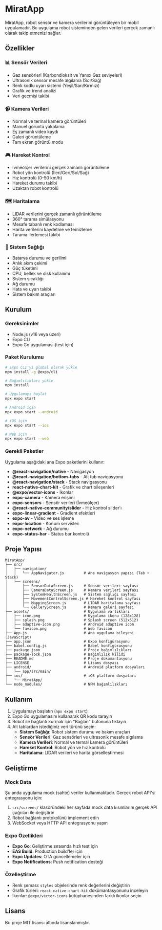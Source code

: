 # MiratApp

MiratApp, robot sensör ve kamera verilerini görüntüleyen bir mobil uygulamadır. Bu uygulama robot sisteminden gelen verileri gerçek zamanlı olarak takip etmenizi sağlar.

## Özellikler

### 📊 Sensör Verileri
- Gaz sensörleri (Karbondioksit ve Yanıcı Gaz seviyeleri)
- Ultrasonik sensör mesafe algılama (Sol/Sağ)
- Renk kodlu uyarı sistemi (Yeşil/Sarı/Kırmızı)
- Grafik ve trend analizi
- Veri geçmişi takibi

### 📹 Kamera Verileri
- Normal ve termal kamera görüntüleri
- Manuel görüntü yakalama
- Eş zamanlı video kaydı
- Galeri görüntüleme
- Tam ekran görüntü modu

### 🎮 Hareket Kontrol
- İvmeölçer verilerini gerçek zamanlı görüntüleme
- Robot yön kontrolü (İleri/Geri/Sol/Sağ)
- Hız kontrolü (0-50 km/h)
- Hareket durumu takibi
- Uzaktan robot kontrolü

### 🗺️ Haritalama
- LIDAR verilerini gerçek zamanlı görüntüleme
- 360° tarama simülasyonu
- Mesafe tabanlı renk kodlaması
- Harita verilerini kaydetme ve temizleme
- Tarama ilerlemesi takibi

### 🔧 Sistem Sağlığı
- Batarya durumu ve gerilimi
- Anlık akım çekimi
- Güç tüketimi
- CPU, bellek ve disk kullanımı
- Sistem sıcaklığı
- Ağ durumu
- Hata ve uyarı takibi
- Sistem bakım araçları

## Kurulum

### Gereksinimler
- Node.js (v16 veya üzeri)
- Expo CLI
- Expo Go uygulaması (test için)

### Paket Kurulumu

```bash
# Expo CLI'yi global olarak yükle
npm install -g @expo/cli

# Bağımlılıkları yükle
npm install

# Uygulamayı başlat
npx expo start

# Android için
npx expo start --android

# iOS için
npx expo start --ios

# Web için
npx expo start --web
```

### Gerekli Paketler

Uygulama aşağıdaki ana Expo paketlerini kullanır:

- **@react-navigation/native** - Navigasyon
- **@react-navigation/bottom-tabs** - Alt tab navigasyonu
- **@react-navigation/stack** - Stack navigasyonu
- **react-native-chart-kit** - Grafik ve chart bileşenleri
- **@expo/vector-icons** - İkonlar
- **expo-camera** - Kamera erişimi
- **expo-sensors** - Sensör verileri (İvmeölçer)
- **@react-native-community/slider** - Hız kontrol slider'ı
- **expo-linear-gradient** - Gradient efektleri
- **expo-av** - Video ve ses işleme
- **expo-location** - Konum servisleri
- **expo-network** - Ağ durumu
- **expo-status-bar** - Status bar kontrolü

## Proje Yapısı

```
MiratApp/
├── src/
│   ├── navigation/
│   │   └── AppNavigator.js         # Ana navigasyon yapısı (Tab + Stack)
│   └── screens/
│       ├── SensorDataScreen.js     # Sensör verileri sayfası
│       ├── CameraDataScreen.js     # Kamera verileri sayfası
│       ├── SystemHealthScreen.js   # Sistem sağlığı sayfası
│       ├── MovementControlScreen.js # Hareket kontrol sayfası
│       ├── MappingScreen.js        # LIDAR haritalama sayfası
│       └── GalleryScreen.js        # Kamera galeri sayfası
├── assets/                         # Uygulama varlıkları
│   ├── icon.png                    # Uygulama ikonu (128x128)
│   ├── splash.png                  # Splash screen (512x512)
│   ├── adaptive-icon.png           # Android adaptive icon
│   └── favicon.png                 # Web favicon
├── App.js                          # Ana uygulama bileşeni (JavaScript)
├── app.json                        # Expo konfigürasyonu
├── babel.config.js                 # Babel konfigürasyonu
├── package.json                    # Proje bağımlılıkları
├── package-lock.json               # Bağımlılık kilidi
├── README.md                       # Proje dokümantasyonu
├── LICENSE                         # Lisans dosyası
├── android/                        # Android platform dosyaları
│   └── app/src/main/
├── ios/                            # iOS platform dosyaları
│   └── MiratApp/
└── node_modules/                   # NPM bağımlılıkları
```

## Kullanım

1. Uygulamayı başlatın (`npx expo start`)
2. Expo Go uygulamasını kullanarak QR kodu tarayın
3. Robot ile bağlantı kurmak için "Bağlan" butonuna tıklayın
4. Alt tablardan istediğiniz veri türünü seçin:
   - **Sistem Sağlığı**: Robot sistem durumu ve bakım araçları
   - **Sensör Verileri**: Gaz sensörleri ve ultrasonik mesafe algılama
   - **Kamera Verileri**: Normal ve termal kamera görüntüleri
   - **Hareket Kontrol**: Robot yön ve hız kontrolü
   - **Haritalama**: LIDAR verileri ve harita görselleştirmesi

## Geliştirme

### Mock Data
Şu anda uygulama mock (sahte) veriler kullanmaktadır. Gerçek robot API'si entegrasyonu için:

1. `src/screens/` klasöründeki her sayfada mock data kısımlarını gerçek API çağrıları ile değiştirin
2. Robot bağlantı protokolünü implement edin
3. WebSocket veya HTTP API entegrasyonu yapın

### Expo Özellikleri
- **Expo Go**: Geliştirme sırasında hızlı test için
- **EAS Build**: Production build'ler için
- **Expo Updates**: OTA güncellemeler için
- **Expo Notifications**: Push notification desteği

### Özelleştirme
- Renk şeması: `styles` objelerinde renk değerlerini değiştirin
- Grafik türleri: `react-native-chart-kit` dokümantasyonunu inceleyin
- İkonlar: `@expo/vector-icons` kütüphanesinden farklı ikonlar seçin

## Lisans

Bu proje MIT lisansı altında lisanslanmıştır.